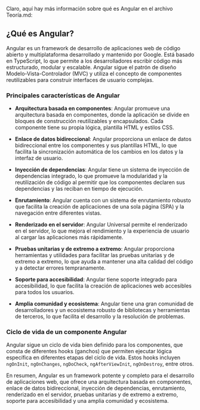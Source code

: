 Claro, aquí hay más información sobre qué es Angular en el archivo Teoría.md:

## ¿Qué es Angular?

Angular es un framework de desarrollo de aplicaciones web de código abierto y multiplataforma desarrollado y mantenido por Google. Está basado en TypeScript, lo que permite a los desarrolladores escribir código más estructurado, modular y escalable. Angular sigue el patrón de diseño Modelo-Vista-Controlador (MVC) y utiliza el concepto de componentes reutilizables para construir interfaces de usuario complejas.

### Principales características de Angular

- **Arquitectura basada en componentes**: Angular promueve una arquitectura basada en componentes, donde la aplicación se divide en bloques de construcción reutilizables y encapsulados. Cada componente tiene su propia lógica, plantilla HTML y estilos CSS.

- **Enlace de datos bidireccional**: Angular proporciona un enlace de datos bidireccional entre los componentes y sus plantillas HTML, lo que facilita la sincronización automática de los cambios en los datos y la interfaz de usuario.

- **Inyección de dependencias**: Angular tiene un sistema de inyección de dependencias integrado, lo que promueve la modularidad y la reutilización de código al permitir que los componentes declaren sus dependencias y las reciban en tiempo de ejecución.

- **Enrutamiento**: Angular cuenta con un sistema de enrutamiento robusto que facilita la creación de aplicaciones de una sola página (SPA) y la navegación entre diferentes vistas.

- **Renderizado en el servidor**: Angular Universal permite el renderizado en el servidor, lo que mejora el rendimiento y la experiencia de usuario al cargar las aplicaciones más rápidamente.

- **Pruebas unitarias y de extremo a extremo**: Angular proporciona herramientas y utilidades para facilitar las pruebas unitarias y de extremo a extremo, lo que ayuda a mantener una alta calidad del código y a detectar errores tempranamente.

- **Soporte para accesibilidad**: Angular tiene soporte integrado para accesibilidad, lo que facilita la creación de aplicaciones web accesibles para todos los usuarios.

- **Amplia comunidad y ecosistema**: Angular tiene una gran comunidad de desarrolladores y un ecosistema robusto de bibliotecas y herramientas de terceros, lo que facilita el desarrollo y la resolución de problemas.

### Ciclo de vida de un componente Angular

Angular sigue un ciclo de vida bien definido para los componentes, que consta de diferentes hooks (ganchos) que permiten ejecutar lógica específica en diferentes etapas del ciclo de vida. Estos hooks incluyen `ngOnInit`, `ngOnChanges`, `ngDoCheck`, `ngAfterViewInit`, `ngOnDestroy`, entre otros.

En resumen, Angular es un framework potente y completo para el desarrollo de aplicaciones web, que ofrece una arquitectura basada en componentes, enlace de datos bidireccional, inyección de dependencias, enrutamiento, renderizado en el servidor, pruebas unitarias y de extremo a extremo, soporte para accesibilidad y una amplia comunidad y ecosistema.